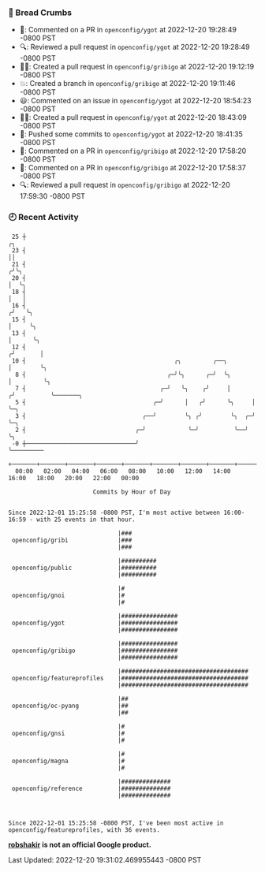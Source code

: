 ### 🍞 Bread Crumbs

 * 💬: Commented on a PR in  `openconfig/ygot` at 2022-12-20 19:28:49 -0800 PST
 * 🔍: Reviewed a pull request in  `openconfig/ygot` at 2022-12-20 19:28:49 -0800 PST
 * ✍🏼: Created a pull request in `openconfig/gribigo` at 2022-12-20 19:12:19 -0800 PST
 * 💥: Created a branch in `openconfig/gribigo` at 2022-12-20 19:11:46 -0800 PST
 * 😃: Commented on an issue in `openconfig/ygot` at 2022-12-20 18:54:23 -0800 PST
 * ✍🏼: Created a pull request in `openconfig/ygot` at 2022-12-20 18:43:09 -0800 PST
 * 🚢: Pushed some commits to `openconfig/ygot` at 2022-12-20 18:41:35 -0800 PST
 * 💬: Commented on a PR in  `openconfig/gribigo` at 2022-12-20 17:58:20 -0800 PST
 * 💬: Commented on a PR in  `openconfig/gribigo` at 2022-12-20 17:58:37 -0800 PST
 * 🔍: Reviewed a pull request in  `openconfig/gribigo` at 2022-12-20 17:59:30 -0800 PST

### 🕘 Recent Activity
```
 25 ┼                                                                    ╭╮
 23 ┤                                                                    ││
 21 ┤                                                                   ╭╯╰╮
 20 ┤                                                                   │  ╰╮
 18 ┤                                                                   │   │
 16 ┤                                                                  ╭╯   ╰╮
 15 ┤                                                                  │     ╰╮
 13 ┤                                                                  │      ╰╮
 12 ┤                                                                 ╭╯       │
 10 ┤                                          ╭╮         ╭──╮        │        ╰╮
  8 ┤                                        ╭─╯╰╮      ╭─╯  ╰╮       │         ╰╮
  7 ┤                                      ╭─╯   ╰╮    ╭╯     │      ╭╯          ╰───────╮
  5 ┤                                    ╭─╯      │   ╭╯      ╰╮     │                   ╰─╮
  3 ┤                                 ╭──╯        ╰╮ ╭╯        ╰╮  ╭─╯                     ╰─╮
  2 ┤                               ╭─╯            ╰─╯          ╰──╯                         ╰╮
 -0 ┼───────────────────────────────╯                                                         ╰─────────
    +───────+───────+───────+───────+───────+───────+───────+───────+───────+───────+───────+───────+────
  00:00   02:00   04:00   06:00   08:00   10:00   12:00   14:00   16:00   18:00   20:00   22:00   00:00   

						Commits by Hour of Day


Since 2022-12-01 15:25:58 -0800 PST, I'm most active between 16:00-16:59 - with 25 events in that hour.

```



```
                               |###
 openconfig/gribi              |###
                               |###

                               |##########
 openconfig/public             |##########
                               |##########

                               |#
 openconfig/gnoi               |#
                               |#

                               |################
 openconfig/ygot               |################
                               |################

                               |################
 openconfig/gribigo            |################
                               |################

                               |####################################
 openconfig/featureprofiles    |####################################
                               |####################################

                               |##
 openconfig/oc-pyang           |##
                               |##

                               |#
 openconfig/gnsi               |#
                               |#

                               |#
 openconfig/magna              |#
                               |#

                               |##############
 openconfig/reference          |##############
                               |##############



Since 2022-12-01 15:25:58 -0800 PST, I've been most active in openconfig/featureprofiles, with 36 events.

```
**[robshakir](mailto:robjs@google.com) is not an official Google product.**  


Last Updated: 2022-12-20 19:31:02.469955443 -0800 PST
